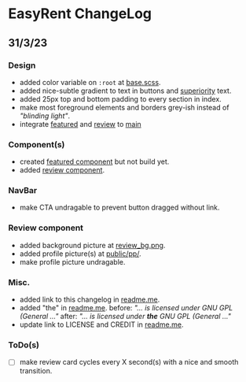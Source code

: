# EasyRent ChangeLog

## 31/3/23

### Design

- added color variable on `:root` at [base.scss](src/base.scss).
- added nice-subtle gradient to text in buttons and [superiority](src/pages/index/main/superiority/superiority.module.scss) text.
- added 25px top and bottom padding to every section in index.
- make most foreground elements and borders grey-ish instead of _"blinding light"_.
- integrate [featured](src/pages/index/main/featured) and [review](src/pages/index/main/review) to [main](src/pages/index/main/main.tsx)

### Component(s)

- created [featured component](src/pages/index/main/featured/) but not build yet.
- added [review component](src/pages/index/main/review/).

### NavBar

- make CTA undragable to prevent button dragged without link.

### Review component

- added background picture at [review_bg.png](public/imgs/review_bg.png).
- added profile picture(s) at [public/pp/](public/pp/).
- make profile picture undragable.

### Misc.

- added link to this changelog in [readme.me](readme.md).
- added "the" in [readme.me](readme.md). before: _"… is licensed under GNU GPL (General …"_ after: _"… is licensed under **the** GNU GPL (General …"_
- update link to LICENSE and CREDIT in [readme.me](readme.md).

### ToDo(s)

- [ ] make review card cycles every X second(s) with a nice and smooth transition.
